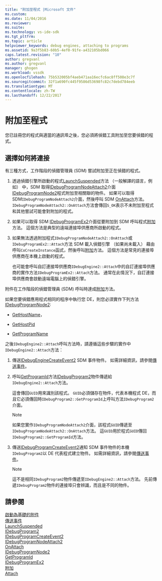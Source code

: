 ```yaml
---
title: "附加至程式 |Microsoft 文件"
ms.custom: 
ms.date: 11/04/2016
ms.reviewer: 
ms.suite: 
ms.technology: vs-ide-sdk
ms.tgt_pltfrm: 
ms.topic: article
helpviewer_keywords: debug engines, attaching to programs
ms.assetid: 9a3f5b83-60b5-4ef0-91fe-a432105bd066
caps.latest.revision: "10"
author: gregvanl
ms.author: gregvanl
manager: ghogen
ms.workload: vssdk
ms.openlocfilehash: 75b532005bf4aeb471aa16ecfc6ac8ff508e3c7f
ms.sourcegitcommit: 32f1a690fc445f9586d53698fc82c7debd784eeb
ms.translationtype: MT
ms.contentlocale: zh-TW
ms.lasthandoff: 12/22/2017
---
```

# <a name="attaching-to-the-program"></a>附加至程式
您已註冊您的程式與適當的通訊埠之後，您必須將偵錯工具附加至您要偵錯的程式。  
  
## <a name="choosing-how-to-attach"></a>選擇如何將連接  
 有三種方式，工作階段的偵錯管理員 (SDM) 嘗試附加至正在偵錯的程式。  
  
1.  透過偵錯引擎所啟動的程式[LaunchSuspended](../../extensibility/debugger/reference/idebugenginelaunch2-launchsuspended.md)方法 （一般解譯的語言，例如） 中，SDM 取得[IDebugProgramNodeAttach2](../../extensibility/debugger/reference/idebugprogramnodeattach2.md)介面[IDebugProgramNode2](../../extensibility/debugger/reference/idebugprogramnode2.md)程式附加至相關聯的物件。 如果可以取得 SDM`IDebugProgramNodeAttach2`介面，然後呼叫 SDM [OnAttach](../../extensibility/debugger/reference/idebugprogramnodeattach2-onattach.md)方法。 `IDebugProgramNodeAttach2::OnAttach`方法會傳回`S_OK`表示不未附加至程式和其他嘗試可能會對附加的程式。  
  
2.  如果可以取得 SDM [IDebugProgramEx2](../../extensibility/debugger/reference/idebugprogramex2.md)介面從要附加到 SDM 呼叫程式[附加](../../extensibility/debugger/reference/idebugprogramex2-attach.md)方法。 這個方法是典型的遠端連接埠供應商所啟動的程式。  
  
3.  如果無法透過附加程式`IDebugProgramNodeAttach2::OnAttach`或`IDebugProgramEx2::Attach`方法 SDM 載入偵錯引擎 （如果尚未載入） 藉由呼叫`CoCreateInstance`函式，然後呼叫[附加](../../extensibility/debugger/reference/idebugengine2-attach.md)方法。 這個方法是常見的連接埠供應商在本機上啟動的程式。  
  
     也可能會呼叫自訂連接埠供應商`IDebugEngine2::Attach`中的自訂連接埠供應商的實作方法`IDebugProgramEx2::Attach`方法。 通常在此情況下，自訂連接埠供應商會啟動遠端電腦上的偵錯引擎。  
  
 附件在工作階段的偵錯管理員 (SDM) 呼叫時達成[附加](../../extensibility/debugger/reference/idebugengine2-attach.md)方法。  
  
 如果您要偵錯應用程式相同的程序中執行您 DE，則您必須實作下列方法[IDebugProgramNode2](../../extensibility/debugger/reference/idebugprogramnode2.md):  
  
-   [GetHostName](../../extensibility/debugger/reference/idebugprogramnode2-gethostname.md)，  
  
-   [GetHostPid](../../extensibility/debugger/reference/idebugprogramnode2-gethostpid.md)  
  
-   [GetProgramName](../../extensibility/debugger/reference/idebugprogramnode2-getprogramname.md)  
  
 之後`IDebugEngine2::Attach`呼叫方法時，請遵循這些步驟的實作中`IDebugEngine2::Attach`方法：  
  
1.  傳送[IDebugEngineCreateEvent2](../../extensibility/debugger/reference/idebugenginecreateevent2.md) SDM 事件物件。 如需詳細資訊，請參閱[傳送事件](../../extensibility/debugger/sending-events.md)。  
  
2.  呼叫[GetProgramId](../../extensibility/debugger/reference/idebugprogram2-getprogramid.md)方法[IDebugProgram2](../../extensibility/debugger/reference/idebugprogram2.md)物件傳遞給`IDebugEngine2::Attach`方法。  
  
     這會傳回`GUID`用來識別該程式。 `GUID`必須儲存在物件，代表本機程式 DE，而且它必須傳回時`IDebugProgram2::GetProgramId`上呼叫方法`IDebugProgram2`介面。  
  
    > [!NOTE]
    >  如果您實作`IDebugProgramNodeAttach2`介面，該程式`GUID`傳遞至`IDebugProgramNodeAttach2::OnAttach`方法。 這`GUID`用於程式`GUID`傳回`IDebugProgram2::GetProgramId`方法。  
  
3.  傳送[IDebugProgramCreateEvent2](../../extensibility/debugger/reference/idebugprogramcreateevent2.md)通知 SDM 事件物件的本機`IDebugProgram2`以 DE 代表程式建立物件。 如需詳細資訊，請參閱[傳送事件](../../extensibility/debugger/sending-events.md)。  
  
    > [!NOTE]
    >  這不是相同`IDebugProgram2`物件傳遞至`IDebugEngine2::Attach`方法。 先前傳遞`IDebugProgram2`物件的連接埠只會辨識，而且是不同的物件。  
  
## <a name="see-also"></a>請參閱  
 [啟動為基礎的附件](../../extensibility/debugger/launch-based-attachment.md)   
 [傳送事件](../../extensibility/debugger/sending-events.md)   
 [LaunchSuspended](../../extensibility/debugger/reference/idebugenginelaunch2-launchsuspended.md)   
 [IDebugProgram2](../../extensibility/debugger/reference/idebugprogram2.md)   
 [IDebugProgramCreateEvent2](../../extensibility/debugger/reference/idebugprogramcreateevent2.md)   
 [IDebugProgramNodeAttach2](../../extensibility/debugger/reference/idebugprogramnodeattach2.md)   
 [OnAttach](../../extensibility/debugger/reference/idebugprogramnodeattach2-onattach.md)   
 [IDebugProgramNode2](../../extensibility/debugger/reference/idebugprogramnode2.md)   
 [GetProgramId](../../extensibility/debugger/reference/idebugprogram2-getprogramid.md)   
 [IDebugProgramEx2](../../extensibility/debugger/reference/idebugprogramex2.md)   
 [附加](../../extensibility/debugger/reference/idebugprogramex2-attach.md)   
 [Attach](../../extensibility/debugger/reference/idebugengine2-attach.md)